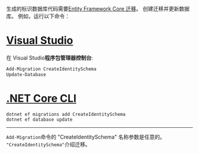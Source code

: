 生成的标识数据库代码需要[Entity Framework Core 迁移](/ef/core/managing-schemas/migrations/)。 创建迁移并更新数据库。 例如，运行以下命令：

# <a name="visual-studiotabvisual-studio"></a>[Visual Studio](#tab/visual-studio)

在 Visual Studio**程序包管理器控制台**:

```powershell
Add-Migration CreateIdentitySchema
Update-Database
```

# <a name="net-core-clitabnetcore-cli"></a>[.NET Core CLI](#tab/netcore-cli)

```dotnetcli
dotnet ef migrations add CreateIdentitySchema
dotnet ef database update
```

---

`Add-Migration`命令的 "CreateIdentitySchema" 名称参数是任意的。 `"CreateIdentitySchema"`介绍迁移。
